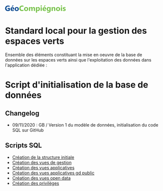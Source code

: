 ![picto](https://github.com/sigagglocompiegne/orga_gest_igeo/blob/master/doc/img/geocompiegnois_2020_reduit_v2.png)

# Standard local pour la gestion des espaces verts

Ensemble des éléments constituant la mise en oeuvre de la base de données sur les espaces verts ainsi que l'exploitation des données dans l'application dédiée :

# Script d'initialisation de la base de données

## Changelog

- 09/11/2020 : GB / Version 1 du modèle de données, initialisation du code SQL sur GitHub

## Scripts SQL 

  * [Création de la structure initiale](/bdd/tri_10_squelette.sql)
  * [Création des vues de gestion](/bdd/tri_20_vues_gestion.sql)
  * [Création des vues applicatives](/bdd/tri_21_vues_xapps.sql)
  * [Création des vues applicatives gd public](/bdd/tri_22_vues_xapps_public.sql)
  * [Création des vues open data](/bdd/ev_23_vues_xopendata.sql)
  * [Création des privilèges](/bdd/ev_99_grant.sql)
